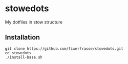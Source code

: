 stowedots
=========

My dotfiles in stow structure

Installation
------------

    git clone https://github.com/fixerfrasse/stowedots.git
    cd stowedots
    ./install-base.sh

